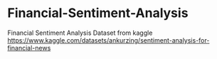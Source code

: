 # Financial-Sentiment-Analysis
Financial Sentiment Analysis Dataset from kaggle https://www.kaggle.com/datasets/ankurzing/sentiment-analysis-for-financial-news
